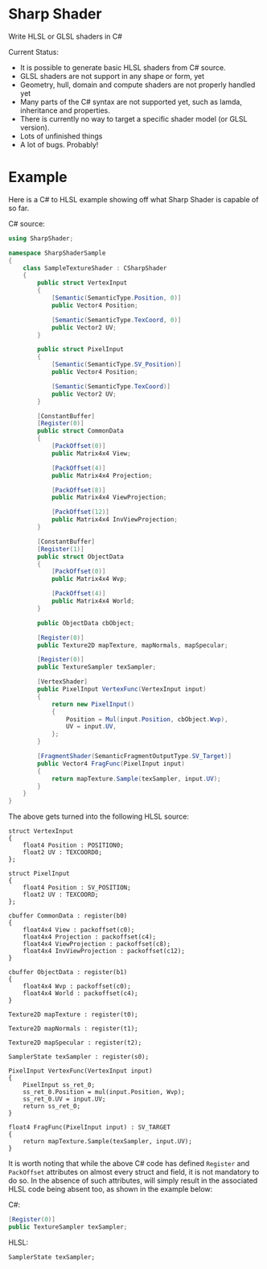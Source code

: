 # Sharp Shader
Write HLSL or GLSL shaders in C#

Current Status:
 - It is possible to generate basic HLSL shaders from C# source.
 - GLSL shaders are not support in any shape or form, yet
 - Geometry, hull, domain and compute shaders are not properly handled yet
 - Many parts of the C# syntax are not supported yet, such as lamda, inheritance and properties.
 - There is currently no way to target a specific shader model (or GLSL version).
 - Lots of unfinished things
 - A lot of bugs. Probably! 

# Example
Here is a C# to HLSL example showing off what Sharp Shader is capable of so far.  

C# source:
```csharp
using SharpShader;

namespace SharpShaderSample
{
    class SampleTextureShader : CSharpShader
    {
        public struct VertexInput
        {
            [Semantic(SemanticType.Position, 0)]
            public Vector4 Position;

            [Semantic(SemanticType.TexCoord, 0)]
            public Vector2 UV;
        }

        public struct PixelInput
        {
            [Semantic(SemanticType.SV_Position)]
            public Vector4 Position;

            [Semantic(SemanticType.TexCoord)]
            public Vector2 UV;
        }

        [ConstantBuffer]
        [Register(0)]
        public struct CommonData
        {
            [PackOffset(0)]
            public Matrix4x4 View;

            [PackOffset(4)]
            public Matrix4x4 Projection;

            [PackOffset(8)]
            public Matrix4x4 ViewProjection;

            [PackOffset(12)]
            public Matrix4x4 InvViewProjection;
        }

        [ConstantBuffer]
        [Register(1)]
        public struct ObjectData
        {
            [PackOffset(0)]
            public Matrix4x4 Wvp;

            [PackOffset(4)]
            public Matrix4x4 World;
        }

        public ObjectData cbObject;

        [Register(0)]
        public Texture2D mapTexture, mapNormals, mapSpecular;

        [Register(0)]
        public TextureSampler texSampler;

        [VertexShader]
        public PixelInput VertexFunc(VertexInput input)
        {
            return new PixelInput()
            {
                Position = Mul(input.Position, cbObject.Wvp),
                UV = input.UV,
            };
        }

        [FragmentShader(SemanticFragmentOutputType.SV_Target)]
        public Vector4 FragFunc(PixelInput input)
        {
            return mapTexture.Sample(texSampler, input.UV);
        }
    }
}
```

The above gets turned into the following HLSL source:
```HLSL
struct VertexInput
{
	float4 Position : POSITION0;
	float2 UV : TEXCOORD0;
};

struct PixelInput
{
	float4 Position : SV_POSITION;
	float2 UV : TEXCOORD;
};

cbuffer CommonData : register(b0)
{
	float4x4 View : packoffset(c0);
	float4x4 Projection : packoffset(c4);
	float4x4 ViewProjection : packoffset(c8);
	float4x4 InvViewProjection : packoffset(c12);
}

cbuffer ObjectData : register(b1)
{
	float4x4 Wvp : packoffset(c0);
	float4x4 World : packoffset(c4);
}

Texture2D mapTexture : register(t0);

Texture2D mapNormals : register(t1);

Texture2D mapSpecular : register(t2);

SamplerState texSampler : register(s0);

PixelInput VertexFunc(VertexInput input)
{
	PixelInput ss_ret_0;
	ss_ret_0.Position = mul(input.Position, Wvp);
	ss_ret_0.UV = input.UV;
	return ss_ret_0;
}

float4 FragFunc(PixelInput input) : SV_TARGET
{
	return mapTexture.Sample(texSampler, input.UV);
}
```

It is worth noting that while the above C# code has defined `Register` and `PackOffset` attributes on almost every struct and field, it is not mandatory to do so. In the absence of such attributes, will simply result in the associated HLSL code being absent too, as shown in the example below:

C#: 
```csharp        
[Register(0)]
public TextureSampler texSampler;
```

HLSL:
```HLSL
SamplerState texSampler;
```